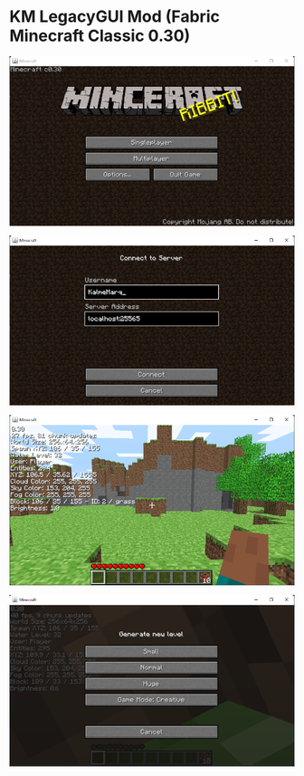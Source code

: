 # KM LegacyGUI Mod (Fabric Minecraft Classic 0.30)

![title](./title.png)


![multiplayer](./multiplayer.png)


![f3](./f3.png)


![gamemode](./gamemode.png)